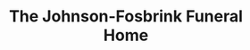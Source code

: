 ---
title: "The Johnson-Fosbrink Funeral Home"
url: /loch-raven/the-johnson-fosbrink-funeral-home/
shop: funeral directors
---